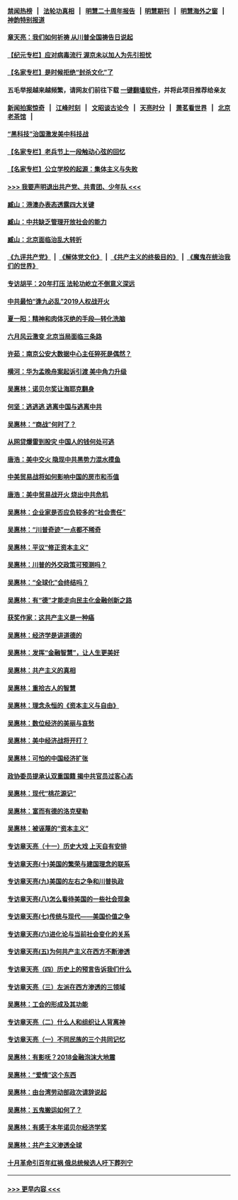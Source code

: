 #### [禁闻热榜](热点新闻.md?=0)  &nbsp;&nbsp;|&nbsp;&nbsp; [法轮功真相](https://github.com/gfw-breaker/truth/blob/master/README.md?=0) &nbsp;&nbsp;|&nbsp;&nbsp; [明慧二十周年报告](https://github.com/gfw-breaker/mh-reports/blob/master/README.md?=0) &nbsp;&nbsp;|&nbsp;&nbsp;[明慧期刊](https://github.com/gfw-breaker/mh-qikan) &nbsp;&nbsp;|&nbsp;&nbsp; [明慧海外之窗](https://github.com/gfw-breaker/mh-news/blob/master/README.md?=0) &nbsp;&nbsp;|&nbsp;&nbsp; [神韵特别报道](https://github.com/gfw-breaker/mh-news/blob/master/shenyun.md?=0)
#### [章天亮：我们如何祈祷 从川普全国祷告日说起](../pages/nsc423/n11944627.md?t=03182231) 
#### [【纪元专栏】应对病毒流行 渥京未以加人为先引担忧](../pages/nsc423/n11875714.md?t=03182231) 
#### [【名家专栏】是时候拒绝“封杀文化”了](../pages/nsc423/n11814093.md?t=03182231) 
#### 五毛举报越来越频繁，请网友们前往下载 [一键翻墙软件](https://github.com/gfw-breaker/ssr-accounts)，并将此项目推荐给亲友
#### [新闻拍案惊奇](https://github.com/gfw-breaker/banned-news/blob/master/pages/link4.md) &nbsp;&nbsp;|&nbsp;&nbsp; [江峰时刻](https://github.com/gfw-breaker/banned-news/blob/master/pages/link4.md) &nbsp;&nbsp;|&nbsp;&nbsp; [文昭谈古论今](https://github.com/gfw-breaker/banned-news/blob/master/pages/link4.md) &nbsp;&nbsp;|&nbsp;&nbsp; [天亮时分](https://github.com/gfw-breaker/banned-news/blob/master/pages/link4.md) &nbsp;&nbsp;|&nbsp;&nbsp; [萧茗看世界](https://github.com/gfw-breaker/banned-news/blob/master/pages/link4.md) &nbsp;&nbsp;|&nbsp;&nbsp; [北京老茶馆](https://github.com/gfw-breaker/banned-news/blob/master/pages/link4.md) &nbsp;&nbsp;|&nbsp;&nbsp; 
#### [“黑科技”治国激发美中科技战](../pages/nsc423/n11638056.md?t=03182231) 
#### [【名家专栏】老兵节上一段触动心弦的回忆](../pages/nsc423/n11646016.md?t=03182231) 
#### [【名家专栏】公立学校的起源：集体主义与失败](../pages/nsc423/n11601833.md?t=03182231) 
#### [>>> 我要声明退出共产党、共青团、少年队 <<<](https://github.com/begood0513/goodnews/blob/master/quit/letter.md) 
#### [臧山：港澳办表态透露四大关键](../pages/nsc423/n11421628.md?t=03182231) 
#### [臧山：中共缺乏管理开放社会的能力](../pages/nsc423/n11407457.md?t=03182231) 
#### [臧山：北京面临治乱大转折](../pages/nsc423/n11406895.md?t=03182231) 
#### [《九评共产党》](https://github.com/begood0513/9ping.md/blob/master/README.md) &nbsp;|&nbsp; [《解体党文化》](../../../../jtdwh.md/blob/master/README.md)  &nbsp;|&nbsp; [《共产主义的终极目的》](../../../../gczydzjmd.md/blob/master/README.md) &nbsp;|&nbsp; [《魔鬼在统治我们的世界》](../../../../mgztzwmdsj.md/blob/master/README.md) 
#### [专访胡平：20年打压 法轮功屹立不倒意义深远](../pages/nsc423/n11398800.md?t=03182231) 
#### [中共最怕“逢九必乱”2019人权战开火](../pages/nsc423/n11385248.md?t=03182231) 
#### [夏一阳：精神和肉体灭绝的手段—转化洗脑](../pages/nsc423/n11368250.md?t=03182231) 
#### [六月风云激变 北京当局面临三条路](../pages/nsc423/n11313668.md?t=03182231) 
#### [许茹：南京公安大数据中心主任猝死是偶然？](../pages/nsc423/n11064744.md?t=03182231) 
#### [横河：华为孟晚舟案起诉引渡 美中角力升级](../pages/nsc423/n11027230.md?t=03182231) 
#### [吴惠林：诺贝尔奖让海耶克翻身](../pages/nsc423/n10890049.md?t=03182231) 
#### [何坚：逃逃逃 逃离中国与逃离中共](../pages/nsc423/n10592891.md?t=03182231) 
#### [吴惠林：“商战”何时了？](../pages/nsc423/n10573558.md?t=03182231) 
#### [从网贷爆雷到股灾 中国人的钱何处可逃](../pages/nsc423/n10572800.md?t=03182231) 
#### [唐浩：美中交火 隐现中共黑势力混水摸鱼](../pages/nsc423/n10544040.md?t=03182231) 
#### [中美贸易战将如何影响中国的房市和币值](../pages/nsc423/n10543697.md?t=03182231) 
#### [唐浩：美中贸易战开火 烧出中共危机](../pages/nsc423/n10540126.md?t=03182231) 
#### [吴惠林：企业家是否应负较多的“社会责任”](../pages/nsc423/n10535022.md?t=03182231) 
#### [吴惠林：“川普奇迹”一点都不稀奇](../pages/nsc423/n10512808.md?t=03182231) 
#### [吴惠林：平议“修正资本主义”](../pages/nsc423/n10495724.md?t=03182231) 
#### [吴惠林：川普的外交政策可预测吗？](../pages/nsc423/n10462387.md?t=03182231) 
#### [吴惠林：“全球化”会终结吗？](../pages/nsc423/n10452838.md?t=03182231) 
#### [吴惠林：有“德”才能走向民主化金融创新之路](../pages/nsc423/n10432292.md?t=03182231) 
#### [获奖作家：这共产主义是一种癌](../pages/nsc423/n10431541.md?t=03182231) 
#### [吴惠林：经济学是讲道德的](../pages/nsc423/n10398014.md?t=03182231) 
#### [吴惠林：发挥“金融智慧”，让人生更美好](../pages/nsc423/n10375019.md?t=03182231) 
#### [吴惠林：共产主义的真相](../pages/nsc423/n10351394.md?t=03182231) 
#### [吴惠林：重拾古人的智慧](../pages/nsc423/n10337691.md?t=03182231) 
#### [吴惠林：理念永恒的《资本主义与自由》](../pages/nsc423/n10316274.md?t=03182231) 
#### [吴惠林：数位经济的美丽与哀愁](../pages/nsc423/n10292946.md?t=03182231) 
#### [吴惠林：美中经济战将开打？](../pages/nsc423/n10258825.md?t=03182231) 
#### [吴惠林：可怕的中国经济扩张](../pages/nsc423/n10219147.md?t=03182231) 
#### [政协委员提承认双重国籍 揭中共官员过客心态](../pages/nsc423/n10208809.md?t=03182231) 
#### [吴惠林：现代“桃花源记”](../pages/nsc423/n10185234.md?t=03182231) 
#### [吴惠林：富而有德的洛克斐勒](../pages/nsc423/n10142264.md?t=03182231) 
#### [吴惠林：被诬蔑的“资本主义”](../pages/nsc423/n10124816.md?t=03182231) 
#### [专访章天亮（十一）历史大戏 上天自有安排](../pages/nsc423/n10094905.md?t=03182231) 
#### [专访章天亮(十)美国的繁荣与建国理念的联系](../pages/nsc423/n10094899.md?t=03182231) 
#### [专访章天亮(九)美国的左右之争和川普执政](../pages/nsc423/n10094889.md?t=03182231) 
#### [专访章天亮(八)怎么看待美国的一些社会现象](../pages/nsc423/n10094857.md?t=03182231) 
#### [专访章天亮(七)传统与现代——美国价值之争](../pages/nsc423/n10093140.md?t=03182231) 
#### [专访章天亮(六)进化论与当前社会变化的关系](../pages/nsc423/n10092036.md?t=03182231) 
#### [专访章天亮(五)为何共产主义在西方不断渗透](../pages/nsc423/n10083620.md?t=03182231) 
#### [专访章天亮（四）历史上的预言告诉我们什么](../pages/nsc423/n10083606.md?t=03182231) 
#### [专访章天亮（三）左派在西方渗透的三领域](../pages/nsc423/n10081115.md?t=03182231) 
#### [吴惠林：工会的形成及其功能](../pages/nsc423/n10080633.md?t=03182231) 
#### [专访章天亮（二）什么人和组织让人背离神](../pages/nsc423/n10076637.md?t=03182231) 
#### [专访章天亮（一）不同民族的三个共同记忆](../pages/nsc423/n10074188.md?t=03182231) 
#### [吴惠林：有影呒？2018金融泡沫大地震](../pages/nsc423/n10040534.md?t=03182231) 
#### [吴惠林：“爱情”这个东西](../pages/nsc423/n10019423.md?t=03182231) 
#### [吴惠林：由台湾劳动部政次请辞说起](../pages/nsc423/n9979679.md?t=03182231) 
#### [吴惠林：五鬼搬运如何了？](../pages/nsc423/n9925338.md?t=03182231) 
#### [吴惠林：有感于本年诺贝尔经济学奖](../pages/nsc423/n9871883.md?t=03182231) 
#### [吴惠林：共产主义渗透全球](../pages/nsc423/n9812748.md?t=03182231) 
#### [十月革命引百年红祸 俄总统候选人吁下葬列宁](../pages/nsc423/n9810182.md?t=03182231) 

----
#### [ >>> 更早内容 <<< ](../indexes/nsc423-earlier.md)
